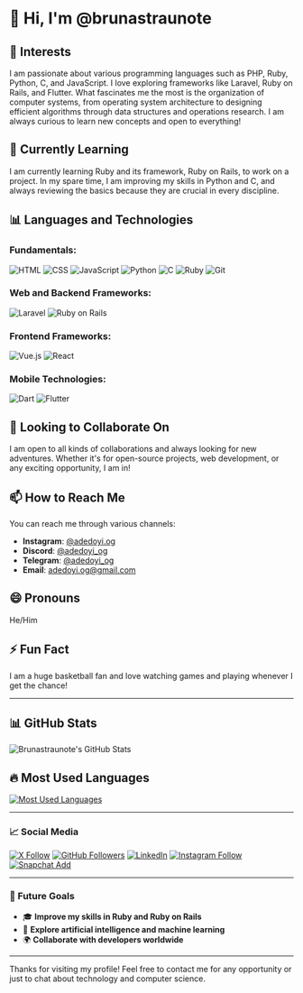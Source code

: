 # 👋 Hi, I'm @brunastraunote


## 👀 Interests
I am passionate about various programming languages such as PHP, Ruby, Python, C, and JavaScript. I love exploring frameworks like Laravel, Ruby on Rails, and Flutter. What fascinates me the most is the organization of computer systems, from operating system architecture to designing efficient algorithms through data structures and operations research. I am always curious to learn new concepts and open to everything!

## 🌱 Currently Learning
I am currently learning Ruby and its framework, Ruby on Rails, to work on a project. In my spare time, I am improving my skills in Python and C, and always reviewing the basics because they are crucial in every discipline.

## 📊 Languages and Technologies

### Fundamentals:
![HTML](https://img.shields.io/badge/HTML-239120?style=flat-square&logo=html5&logoColor=white)
![CSS](https://img.shields.io/badge/CSS-1572B6?style=flat-square&logo=css3&logoColor=white)
![JavaScript](https://img.shields.io/badge/JavaScript-F7DF1E?style=flat-square&logo=javascript&logoColor=black)
![Python](https://img.shields.io/badge/Python-3776AB?style=flat-square&logo=python&logoColor=white)
![C](https://img.shields.io/badge/C-00599C?style=flat-square&logo=c&logoColor=white)
![Ruby](https://img.shields.io/badge/Ruby-CC342D?style=flat-square&logo=ruby&logoColor=white)
![Git](https://img.shields.io/badge/Git-F05032?style=flat-square&logo=git&logoColor=white)

### Web and Backend Frameworks:
![Laravel](https://img.shields.io/badge/Laravel-FF2D20?style=flat-square&logo=laravel&logoColor=white)
![Ruby on Rails](https://img.shields.io/badge/Ruby%20on%20Rails-CC0000?style=flat-square&logo=ruby-on-rails&logoColor=white)

### Frontend Frameworks:
![Vue.js](https://img.shields.io/badge/Vue.js-4FC08D?style=flat-square&logo=vue.js&logoColor=white)
![React](https://img.shields.io/badge/React-61DAFB?style=flat-square&logo=react&logoColor=white)

### Mobile Technologies:
![Dart](https://img.shields.io/badge/Dart-0175C2?style=flat-square&logo=dart&logoColor=white)
![Flutter](https://img.shields.io/badge/Flutter-02569B?style=flat-square&logo=flutter&logoColor=white)

## 💞️ Looking to Collaborate On
I am open to all kinds of collaborations and always looking for new adventures. Whether it's for open-source projects, web development, or any exciting opportunity, I am in!

## 📫 How to Reach Me
You can reach me through various channels:
- **Instagram**: [@adedoyi.og](https://www.instagram.com/adedoyi.og)
- **Discord**: [@adedoyi_og](https://discord.com)
- **Telegram**: [@adedoyi_og](https://t.me/adedoyi_og)
- **Email**: [adedoyi.og@gmail.com](mailto:adedoyi.og@gmail.com)

## 😄 Pronouns
He/Him

## ⚡ Fun Fact
I am a huge basketball fan and love watching games and playing whenever I get the chance!

---

## 📊 GitHub Stats

![Brunastraunote's GitHub Stats](https://github-readme-stats.vercel.app/api?username=brunastraunote&show_icons=true&theme=radical)

## 🔥 Most Used Languages

[![Most Used Languages](https://github-readme-stats.vercel.app/api/top-langs/?username=brunastraunote&layout=compact&theme=radical)](https://github.com/anuraghazra/github-readme-stats)

---

### 📈 Social Media

[![X Follow](https://img.shields.io/twitter/follow/brunastraunote?style=social)](https://x.com/OmarGbadamassi)
[![GitHub Followers](https://img.shields.io/github/followers/brunastraunote?style=social)](https://github.com/brunastraunote)
[![LinkedIn](https://img.shields.io/badge/LinkedIn-brunastraunote-blue?style=flat&logo=linkedin)](https://www.linkedin.com/in/OmarGbadamassi)
[![Instagram Follow](https://img.shields.io/badge/Instagram-brunastraunote-red?style=flat&logo=instagram)](https://www.instagram.com/adedoyi.og/)
[![Snapchat Add](https://img.shields.io/badge/Snapchat-brunastraunote-yellow?style=flat&logo=snapchat)](https://www.snapchat.com/add/adedoyi.og)

---

### 🎯 Future Goals

- 🎓 **Improve my skills in Ruby and Ruby on Rails**
- 🧠 **Explore artificial intelligence and machine learning**
- 🌍 **Collaborate with developers worldwide**

---


Thanks for visiting my profile! Feel free to contact me for any opportunity or just to chat about technology and computer science.
